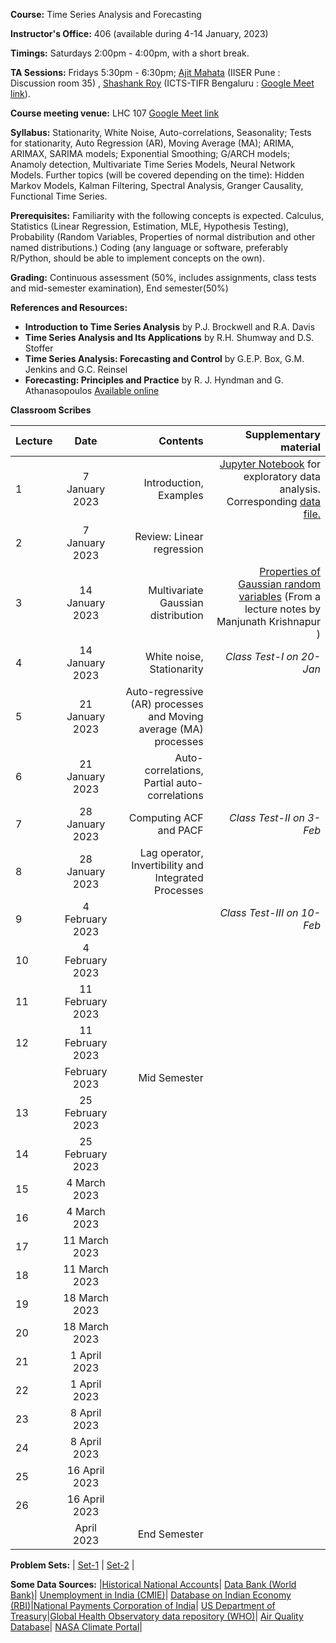 **Course:** Time Series Analysis and Forecasting

**Instructor's Office:** 406 (available during 4-14 January, 2023)

**Timings:** Saturdays 2:00pm - 4:00pm, with a short break.

**TA Sessions:** Fridays 5:30pm - 6:30pm; [Ajit Mahata](mailto:ajitnonlinear@gmail.com) (IISER Pune : Discussion room 35) , [Shashank Roy](mailto:shashank.roy@icts.res.in) (ICTS-TIFR Bengaluru : [Google Meet link](https://meet.google.com/mar-rfwk-edm)).


**Course meeting venue:** LHC 107 [Google Meet link](https://meet.google.com/rzw-onsn-ycu)

**Syllabus:**  Stationarity, White Noise, Auto-correlations, Seasonality; Tests for stationarity, Auto Regression (AR), Moving Average (MA); ARIMA, ARIMAX, SARIMA models; Exponential Smoothing; G/ARCH models; Anamoly detection, Multivariate Time Series Models, Neural Network Models.
Further topics (will be covered depending on the time): Hidden Markov Models, Kalman Filtering, Spectral Analysis, Granger Causality, Functional Time Series.



**Prerequisites:** Familiarity with the following concepts is expected. Calculus, Statistics (Linear Regression, Estimation, MLE, Hypothesis Testing), Probability (Random Variables, Properties of normal distribution and other named distributions.) Coding (any language or software, preferably R/Python, should be able to implement concepts on the own).

**Grading:** Continuous assessment (50%, includes assignments, class tests and mid-semester examination), End semester(50%)

**References and Resources:**

-  **Introduction to Time Series Analysis** by P.J. Brockwell and R.A. Davis
-  **Time Series Analysis and Its Applications** by R.H. Shumway and D.S. Stoffer
-  **Time Series Analysis: Forecasting and Control** by G.E.P. Box, G.M. Jenkins and G.C. Reinsel
-  **Forecasting: Principles and Practice** by R. J. Hyndman and G. Athanasopoulos [Available online](https://otexts.com/fpp3/)


**Classroom Scribes**


| Lecture   | Date   | Contents     | Supplementary material |
| :------------- | :----------: | -----------: | -----------: |
| 1|  7 January 2023  | Introduction, Examples  | [Jupyter Notebook](https://colab.research.google.com/drive/1wM3n_2U6fu0rYWZt_RZf_JK8Scyv2Z1M?usp=sharing) for exploratory data analysis. Corresponding [data file.](https://drive.google.com/file/d/11tcdqJk3chKA9i-i80AmW26H-uaU_Iye/view?usp=sharing)|
| 2| 7 January 2023 |Review: Linear regression| |
| 3|  14 January 2023  | Multivariate Gaussian distribution  |  [Properties of Gaussian random variables](http://math.iisc.ac.in/~manju/GP/1-Gaussian%20random%20variables.pdf) (From a lecture notes by Manjunath Krishnapur )|
| 4| 14 January 2023 | White noise, Stationarity | *Class Test-I on 20-Jan*|
| 5|  21 January 2023  | Auto-regressive (AR) processes and Moving average (MA) processes   |  |
| 6| 21 January 2023 | Auto-correlations, Partial auto-correlations   |  |
| 7|  28 January 2023  | Computing ACF and PACF |*Class Test-II on 3-Feb* |
| 8| 28 January 2023 | Lag operator, Invertibility and Integrated Processes  |  |
| 9|  4 February 2023  |  |*Class Test-III on 10-Feb* |
| 10|4 February 2023 |   |  |
| 11| 11  February 2023  |  | |
| 12| 11 February 2023 |   |  |
| |   February 2023  | Mid Semester | 
| 13| 25  February 2023  |  | |
| 14| 25 February 2023 |   |  |
| 15| 4  March 2023  |  | |
| 16| 4 March 2023 |   |  |
| 17|  11 March 2023  |  |  |
| 18| 11 March 2023 |    |  |
| 19|  18 March 2023  |  |  |
| 20| 18 March 2023 |   | |
| 21|  1 April 2023  |  | |
| 22| 1 April 2023 |   |  |
| 23|  8 April 2023  |  | |
| 24| 8 April 2023 |  | |
| 25| 16 April 2023|  | |
| 26| 16 April 2023|  | |
|   | April 2023 | End Semester |

**Problem Sets:** | [Set-1](https://www.dropbox.com/s/r2bgslnyb0q0nl6/Set-1.pdf?dl=0) | [Set-2](https://www.dropbox.com/s/w2h0bmyauvx5eg8/Set-2.pdf?dl=0) | 

**Some Data Sources:** |[Historical National Accounts](https://www.rug.nl/ggdc/historicaldevelopment/na/)|  [Data Bank (World Bank)](https://databank.worldbank.org/home.aspx)|  [Unemployment in India (CMIE)](https://unemploymentinindia.cmie.com/)| [Database on Indian Economy (RBI)](https://dbie.rbi.org.in/DBIE/dbie.rbi?site=home)|[National Payments Corporation of India](https://www.npci.org.in/)| [US Department of Treasury](https://home.treasury.gov/)|[Global Health Observatory data repository (WHO)](https://apps.who.int/gho/data/node.home)|  [Air Quality Database](https://aqicn.org/historical/)| [NASA Climate Portal](https://climate.nasa.gov/)|
